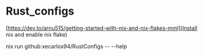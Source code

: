 # Rust_configs



[https://dev.to/arnu515/getting-started-with-nix-and-nix-flakes-mml](Install nix and enable nix flake)



nix run github:xecarlox94/RustConfigs -- --help
